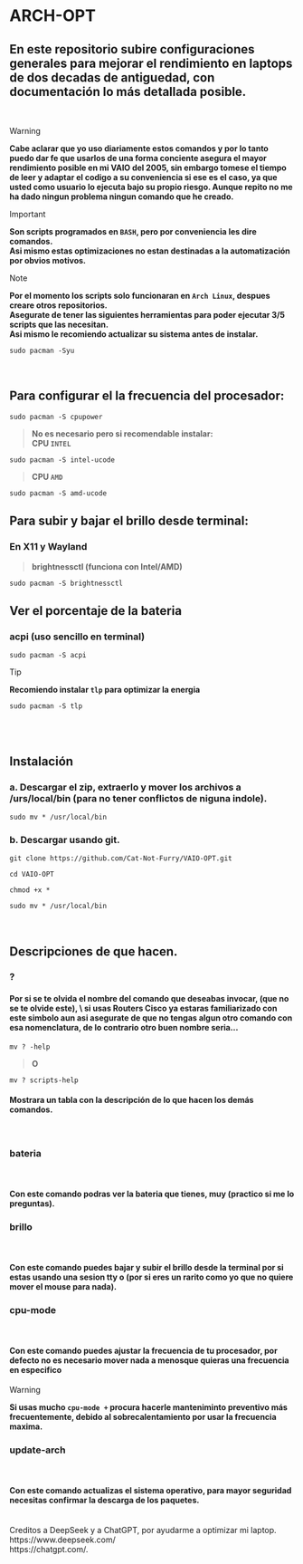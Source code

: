 <h1>ARCH-OPT</h1>
<h2>En este repositorio subire configuraciones generales para mejorar el rendimiento en laptops de dos decadas de antiguedad, con documentación  lo más detallada posible.</h2>
<br/>

> [!WARNING]
> **Cabe aclarar que yo uso diariamente estos comandos y por lo tanto puedo dar fe que usarlos de una forma conciente asegura el mayor rendimiento posible en mi VAIO del 2005, sin embargo tomese el tiempo de leer y adaptar el codigo a su conveniencia si ese es el caso, ya que usted como usuario lo ejecuta bajo su propio riesgo. Aunque repito no me ha dado ningun problema ningun comando que he creado.**

> [!IMPORTANT]
> **Son scripts programados en `BASH`, pero por conveniencia les dire comandos. \
> Asi mismo estas optimizaciones no estan destinadas a la automatización por obvios motivos.**

> [!NOTE]
> **Por el momento los scripts solo funcionaran en `Arch Linux`, despues creare otros repositorios. \
> Asegurate de tener las siguientes herramientas para poder ejecutar 3/5 scripts que las necesitan. \
> Asi mismo le recomiendo actualizar su sistema antes de instalar.**

```ella
sudo pacman -Syu
```
<br/>
<h2>Para configurar el la frecuencia del procesador:</h2>

```ella
sudo pacman -S cpupower
```
> **No es necesario pero si recomendable instalar:** \
> **CPU `INTEL`**

```ella
sudo pacman -S intel-ucode
```
> **CPU `AMD`**

```ella
sudo pacman -S amd-ucode
```
<h2>Para subir y bajar el brillo desde terminal:</h2>
<h3>En X11 y Wayland</h3>

> **brightnessctl (funciona con Intel/AMD)**

```ella
sudo pacman -S brightnessctl
```
<h2>Ver el porcentaje de la bateria</h2>
<h3>acpi (uso sencillo en terminal)</h3>

```ella
sudo pacman -S acpi
```
> [!TIP]
> **Recomiendo instalar `tlp` para optimizar la energia**

```ella
sudo pacman -S tlp
```
<br/>
<br/>
<h2>Instalación</h2>
<h3>a. Descargar el zip, extraerlo y mover los archivos a /urs/local/bin (para no tener conflictos de niguna indole).</h3>

```ella
sudo mv * /usr/local/bin
```
<h3>b. Descargar usando git.</h3>

```ella
git clone https://github.com/Cat-Not-Furry/VAIO-OPT.git
```
```ella
cd VAIO-OPT
```
```ella
chmod +x *
```
```ella
sudo mv * /usr/local/bin
```
<br/>
<h2>Descripciones de que hacen.</h2>
<h3>?</h3>
<h4>Por si se te olvida el nombre del comando que deseabas invocar, (que no se te olvide este), \
si usas Routers Cisco ya estaras familiarizado con este simbolo aun asi asegurate de que no tengas algun otro comando con esa nomenclatura, de lo contrario otro buen nombre seria...</h4>

```ella
mv ? -help
```
> **O**

```ella
mv ? scripts-help
```
<h4>Mostrara un tabla con la descripción de lo que hacen los demás comandos.</h4>
<br/>
<h3>bateria</h3>
<br/>
<h4>Con este comando podras ver la bateria que tienes, muy (practico si me lo preguntas).</h4>
<h3>brillo</h3>
<br/>
<h4>Con este comando puedes bajar y subir el brillo desde la terminal por si estas usando una sesion tty o (por si eres un rarito como yo que no quiere mover el mouse para nada).</h4>
<h3>cpu-mode</h3>
<br/>
<h4>Con este comando puedes ajustar la frecuencia de tu procesador, por defecto no es necesario mover nada a menosque quieras una frecuencia en especifico</h4>

> [!WARNING]
> **Si usas mucho `cpu-mode +` procura hacerle manteniminto preventivo más frecuentemente, debido al sobrecalentamiento por usar la frecuencia maxima.**
<h3>update-arch</h3>
<br/>
<h4>Con este comando actualizas el sistema operativo, para mayor seguridad necesitas confirmar la descarga de los paquetes.</h4>
<br/>
Creditos a DeepSeek y a ChatGPT, por ayudarme a optimizar mi laptop.<br/>
https://www.deepseek.com/<br/>
https://chatgpt.com/.
